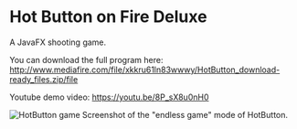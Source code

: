 # Hot Button on Fire Deluxe
A JavaFX shooting game.

You can download the full program here: http://www.mediafire.com/file/xkkru61ln83wwwy/HotButton_download-ready_files.zip/file

Youtube demo video: https://youtu.be/8P_sX8u0nH0

![HotButton game](screenshot/hotbutton-screenshot.jpg?raw=true "HotButton game")
Screenshot of the "endless game" mode of HotButton.
